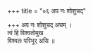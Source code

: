 +++
title = "०६ अप नः शोशुचद्"

+++
अप नः शोशुचद् अघम् ।  
त्वं हि विश्वतोमुख  
विश्वतः परिभूर् असि ॥